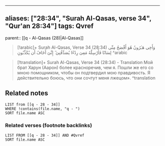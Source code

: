 
---
aliases: ["28:34", "Surah Al-Qasas, verse 34", "Qur'an 28:34"]
tags: Qvref
---

parent:: [[q - Al-Qasas (28)|Al-Qasas]]

> [!arabic]+ Surah Al-Qasas, Verse 34 (28:34)
> <span class="quran-arabic">وَأَخِى هَـٰرُونُ هُوَ أَفْصَحُ مِنِّى لِسَانًا فَأَرْسِلْهُ مَعِىَ رِدْءًا يُصَدِّقُنِىٓ ۖ إِنِّىٓ أَخَافُ أَن يُكَذِّبُونِ</span>
^arabic

> [!translation]+ Surah Al-Qasas, Verse 34 (28:34) - Translation
> Мой брат Харун (Аарон) более красноречив, чем я. Пошли же его со мною помощником, чтобы он подтвердил мою правдивость. Я действительно боюсь, что они сочтут меня лжецом».
^translation



## Related notes
```dataview
LIST from [[q - 28 - 34]]
WHERE !contains(file.name, "q - ")
SORT file.name ASC
```

### Related verses (footnote backlinks)
```dataview
LIST FROM [[q - 28 - 34]] AND #Qvref
SORT file.name ASC
```

